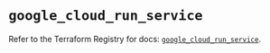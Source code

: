 # `google_cloud_run_service`

Refer to the Terraform Registry for docs: [`google_cloud_run_service`](https://registry.terraform.io/providers/hashicorp/google/6.49.1/docs/resources/cloud_run_service).
